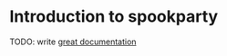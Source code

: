 # Introduction to spookparty

TODO: write [great documentation](http://jacobian.org/writing/what-to-write/)
